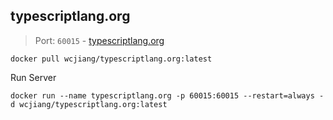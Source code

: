 typescriptlang.org
---

> Port: `60015` - [typescriptlang.org](https://typeorm.io/)

```shell
docker pull wcjiang/typescriptlang.org:latest
```

Run Server

```shell
docker run --name typescriptlang.org -p 60015:60015 --restart=always -d wcjiang/typescriptlang.org:latest
```